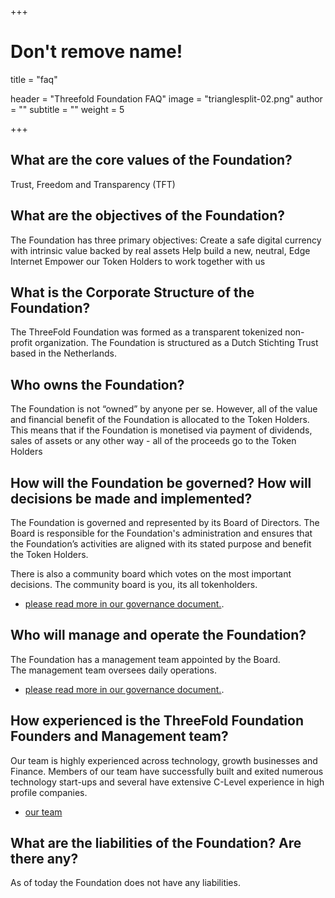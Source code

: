+++
# Don't remove name!
title = "faq"

header = "Threefold Foundation FAQ"
image = "trianglesplit-02.png"
author = ""
subtitle = ""
weight = 5

+++

## What are the core values of the Foundation?

Trust, Freedom and Transparency (TFT)

## What are the objectives of the Foundation?

The Foundation has three primary objectives:
Create a safe digital currency with intrinsic value backed by real assets
Help build a new, neutral, Edge Internet
Empower our Token Holders to work together with us

## What is the Corporate Structure of the Foundation?

The ThreeFold Foundation was formed as a transparent tokenized non-profit organization.  The Foundation is structured as a Dutch Stichting Trust based in the Netherlands.

## Who owns the Foundation?

The Foundation is not “owned” by anyone per se.  However, all of the value and financial benefit of the Foundation is allocated to the Token Holders.  This means that if the Foundation is monetised via payment of dividends, sales of assets or any other way - all of the proceeds go to the Token Holders

## How will the Foundation be governed?  How will decisions be made and implemented?

The Foundation is governed and represented by its Board of Directors.  The Board is responsible for the Foundation's administration and ensures that the Foundation’s activities are aligned with its stated purpose and benefit the Token Holders.

There is also a community board which votes on the most important decisions. The community board is you, its all tokenholders.

- [please read  more in our governance document.](http://www.threefoldtoken.com/governance).

## Who will manage and operate the Foundation?

The Foundation has a management team appointed by the Board.  
The management team oversees daily operations.

- [please read  more in our governance document.](http://www.threefoldtoken.com/governance).

## How experienced is the ThreeFold Foundation Founders and Management team?

Our team is highly experienced across technology, growth businesses and Finance.  Members of our team have successfully built and exited numerous technology start-ups and several have extensive C-Level experience in high profile companies.   

- [our team](http://www.threefoldtoken.com/team)

## What are the liabilities of the Foundation?  Are there any?

As of today the Foundation does not have any liabilities.



